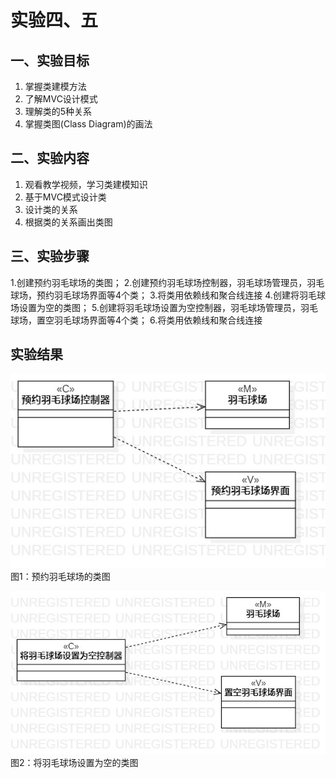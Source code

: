 # 实验四、五

## 一、实验目标

1. 掌握类建模方法
2. 了解MVC设计模式
3. 理解类的5种关系
4. 掌握类图(Class Diagram)的画法

## 二、实验内容

1. 观看教学视频，学习类建模知识
2. 基于MVC模式设计类
3. 设计类的关系
4. 根据类的关系画出类图

## 三、实验步骤

1.创建预约羽毛球场的类图；
2.创建预约羽毛球场控制器，羽毛球场管理员，羽毛球场，预约羽毛球场界面等4个类；
3.将类用依赖线和聚合线连接
4.创建将羽毛球场设置为空的类图；
5.创建将羽毛球场设置为空控制器，羽毛球场管理员，羽毛球场，置空羽毛球场界面等4个类；
6.将类用依赖线和聚合线连接

## 实验结果 
  
![预约羽毛球场类图](./lab4_1.jpg)  
图1：预约羽毛球场的类图  
  
![将羽毛球场设置为空类图](./lab4_2.jpg)  
图2：将羽毛球场设置为空的类图  

